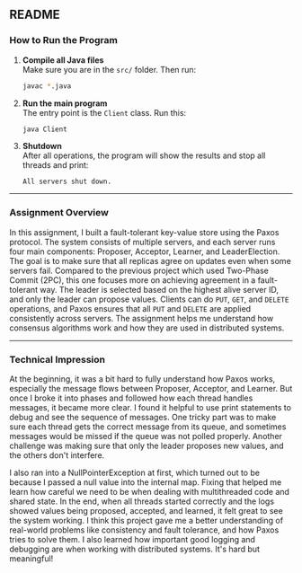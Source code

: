 
## **README**

### **How to Run the Program**

1. **Compile all Java files**  
   Make sure you are in the `src/` folder. Then run:
   ```bash
   javac *.java
   ```

2. **Run the main program**  
   The entry point is the `Client` class. Run this:
   ```bash
   java Client
   ```

3. **Shutdown**  
   After all operations, the program will show the results and  stop all threads and print:
   ```
   All servers shut down.
   ```




---

### **Assignment Overview**

In this assignment, I built a fault-tolerant key-value store using the Paxos protocol. The system consists of multiple servers, and each server runs four main components: Proposer, Acceptor, Learner, and LeaderElection. The goal is to make sure that all replicas agree on updates even when some servers fail. Compared to the previous project which used Two-Phase Commit (2PC), this one focuses more on achieving agreement in a fault-tolerant way. The leader is selected based on the highest alive server ID, and only the leader can propose values. Clients can do `PUT`, `GET`, and `DELETE` operations, and Paxos ensures that all `PUT` and `DELETE` are applied consistently across servers. The assignment helps me understand how consensus algorithms work and how they are used in distributed systems.

---

### **Technical Impression**

At the beginning, it was a bit hard to fully understand how Paxos works, especially the message flows between Proposer, Acceptor, and Learner. But once I broke it into phases and followed how each thread handles messages, it became more clear. I found it helpful to use print statements to debug and see the sequence of messages. One tricky part was to make sure each thread gets the correct message from its queue, and sometimes messages would be missed if the queue was not polled properly. Another challenge was making sure that only the leader proposes new values, and the others don't interfere.

I also ran into a NullPointerException at first, which turned out to be because I passed a null value into the internal map. Fixing that helped me learn how careful we need to be when dealing with multithreaded code and shared state. In the end, when all threads started correctly and the logs showed values being proposed, accepted, and learned, it felt great to see the system working. I think this project gave me a better understanding of real-world problems like consistency and fault tolerance, and how Paxos tries to solve them. I also learned how important good logging and debugging are when working with distributed systems. It's hard but meaningful!
